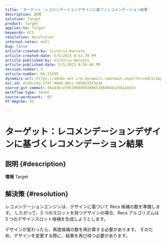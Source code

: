 ```yaml
---
title: 'ターゲット：レコメンデーションデザインに基づくレコメンデーション結果'
description: 説明
solution: Target
product: Target
applies-to: Target
keywords: KCS
resolution: Resolution
internal-notes: null
bug: false
article-created-by: Victoria Barnato
article-created-date: 5/5/2023 8:51:39 PM
article-published-by: Victoria Barnato
article-published-date: 5/5/2023 8:58:40 PM
version-number: 5
article-number: KA-15195
dynamics-url: https://adobe-ent.crm.dynamics.com/main.aspx?forceUCI=1&pagetype=entityrecord&etn=knowledgearticle&id=0b8f5ca0-86eb-ed11-a7c6-6045bd0065f9
exl-id: dc60cc6a-278f-48d6-90cc-3958b33f3a34
source-git-commit: 46a836cef051968405d8965268404ea258a2eb7e
workflow-type: tm+mt
source-wordcount: '87'
ht-degree: 4%

---
```


# ターゲット：レコメンデーションデザインに基づくレコメンデーション結果

## 説明 {#description}

<b>環境</b>
Target


## 解決策 {#resolution}


レコメンデーションエンジンは、デザインに基づいて Recs 候補の数を準備します。 したがって、3 つのスロットを持つデザインの場合、Recs アルゴリズムは 3 つのデザインスロット候補を生成しようとします。

デザインが変わったら、再度候補の数を再計算する必要があります。 そのため、デザインを変更する際に、結果を再び待つ必要があります。
